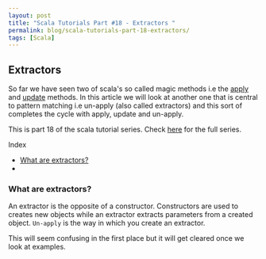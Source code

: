 ```yaml
---
layout: post
title: "Scala Tutorials Part #18 - Extractors "
permalink: blog/scala-tutorials-part-18-extractors/
tags: [Scala]
---
```


Extractors
----------

So far we have seen two of scala's so called magic methods i.e the [apply](/blog/scala-tutorials-part-15-the-apply-method/) 
and [update](/blog/scala-tutorials-part-17-the-update-method/) methods. In this article we will look at another one that is central
to pattern matching i.e un-apply (also called extractors) and this sort of completes the cycle with apply, update and un-apply.

This is part 18 of the scala tutorial series. Check [here](/tags/#Scala) for the full series.

<i class="fa fa-list-ul fa-lg space-right"></i> Index

- [What are extractors?](#Intro)
- []()

<h3><b><a name = "Intro" class="inter-header">What are extractors?</a></b></h3>

An extractor is the opposite of a constructor. Constructors are used to creates new objects while an extractor extracts parameters from
a created object. `Un-apply` is the way in which you create an extractor. 

This will seem confusing in the first place but it will get cleared once we look at examples.








